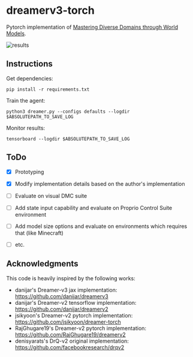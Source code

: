 # dreamerv3-torch
Pytorch implementation of [Mastering Diverse Domains through World Models](https://arxiv.org/abs/2301.04104v1).


![results](https://user-images.githubusercontent.com/70328564/226332682-acaef8b5-d825-4266-b4ea-6ce4b169a3a2.png)

## Instructions

Get dependencies:
```
pip install -r requirements.txt
```
Train the agent:
```
python3 dreamer.py --configs defaults --logdir $ABSOLUTEPATH_TO_SAVE_LOG
```
Monitor results:
```
tensorboard --logdir $ABSOLUTEPATH_TO_SAVE_LOG
```

## ToDo
- [x] Prototyping
- [x] Modify implementation details based on the author's implementation
- [ ] Evaluate on visual DMC suite
- [ ] Add state input capability and evaluate on Proprio Control Suite environment
- [ ] Add model size options and evaluate on environments which requires that (like Minecraft)
- [ ] etc.


## Acknowledgments
This code is heavily inspired by the following works:
- danijar's Dreamer-v3 jax implementation: https://github.com/danijar/dreamerv3
- danijar's Dreamer-v2 tensorflow implementation: https://github.com/danijar/dreamerv2
- jsikyoon's Dreamer-v2 pytorch implementation: https://github.com/jsikyoon/dreamer-torch
- RajGhugare19's Dreamer-v2 pytorch implementation: https://github.com/RajGhugare19/dreamerv2
- denisyarats's DrQ-v2 original implementation: https://github.com/facebookresearch/drqv2
